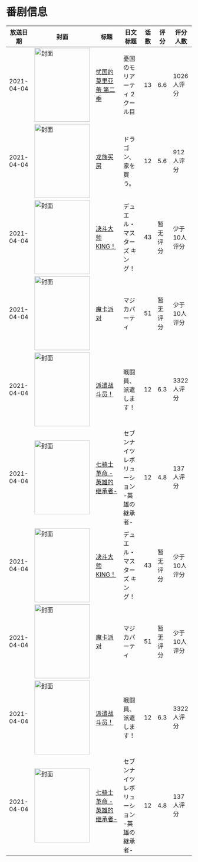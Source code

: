 # 番剧信息

|放送日期|封面|标题|日文标题|话数|评分|评分人数|
|---|---|---|---|---|---|---|
|2021-04-04|<img src="https://lain.bgm.tv/pic/cover/c/c2/8a/319252_Q5brr.jpg" alt="封面" style="width:150px;height:200px;object-fit:cover;">|[忧国的莫里亚蒂 第二季](https://bangumi.tv/subject/319252)|憂国のモリアーティ 2クール目|13|6.6|1026人评分|
|2021-04-04|<img src="https://lain.bgm.tv/pic/cover/c/5e/a0/292429_kzrNj.jpg" alt="封面" style="width:150px;height:200px;object-fit:cover;">|[龙族买房](https://bangumi.tv/subject/292429)|ドラゴン、家を買う。|12|5.6|912人评分|
|2021-04-04|<img src="https://lain.bgm.tv/pic/cover/c/25/2f/327242_7Jxuo.jpg" alt="封面" style="width:150px;height:200px;object-fit:cover;">|[决斗大师 KING！](https://bangumi.tv/subject/327242)|デュエル・マスターズ キング！|43|暂无评分|少于10人评分|
|2021-04-04|<img src="https://lain.bgm.tv/pic/cover/c/c6/a2/330652_j11xp.jpg" alt="封面" style="width:150px;height:200px;object-fit:cover;">|[魔卡派对](https://bangumi.tv/subject/330652)|マジカパーティ|51|暂无评分|少于10人评分|
|2021-04-04|<img src="https://lain.bgm.tv/pic/cover/c/99/dc/302190_1NJ2Z.jpg" alt="封面" style="width:150px;height:200px;object-fit:cover;">|[派遣战斗员！](https://bangumi.tv/subject/302190)|戦闘員、派遣します！|12|6.3|3322人评分|
|2021-04-04|<img src="https://lain.bgm.tv/pic/cover/c/e8/eb/327317_ru4E2.jpg" alt="封面" style="width:150px;height:200px;object-fit:cover;">|[七骑士 革命 -英雄的继承者-](https://bangumi.tv/subject/327317)|セブンナイツ レボリューション -英雄の継承者-|12|4.8|137人评分|
|2021-04-04|<img src="https://lain.bgm.tv/pic/cover/c/25/2f/327242_7Jxuo.jpg" alt="封面" style="width:150px;height:200px;object-fit:cover;">|[决斗大师 KING！](https://bangumi.tv/subject/327242)|デュエル・マスターズ キング！|43|暂无评分|少于10人评分|
|2021-04-04|<img src="https://lain.bgm.tv/pic/cover/c/c6/a2/330652_j11xp.jpg" alt="封面" style="width:150px;height:200px;object-fit:cover;">|[魔卡派对](https://bangumi.tv/subject/330652)|マジカパーティ|51|暂无评分|少于10人评分|
|2021-04-04|<img src="https://lain.bgm.tv/pic/cover/c/99/dc/302190_1NJ2Z.jpg" alt="封面" style="width:150px;height:200px;object-fit:cover;">|[派遣战斗员！](https://bangumi.tv/subject/302190)|戦闘員、派遣します！|12|6.3|3322人评分|
|2021-04-04|<img src="https://lain.bgm.tv/pic/cover/c/e8/eb/327317_ru4E2.jpg" alt="封面" style="width:150px;height:200px;object-fit:cover;">|[七骑士 革命 -英雄的继承者-](https://bangumi.tv/subject/327317)|セブンナイツ レボリューション -英雄の継承者-|12|4.8|137人评分|
